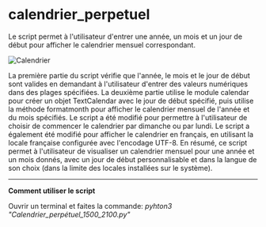 # calendrier_perpetuel
Le script permet à l'utilisateur d'entrer une année, un mois et un jour de début pour afficher le calendrier mensuel correspondant.

![Calendrier](https://github.com/danydube1971/calendrier_perpetuel/assets/74633244/e1eed119-b519-4774-bef2-1dc16ed88631)


La première partie du script vérifie que l'année, le mois et le jour de début sont valides en demandant à l'utilisateur d'entrer des valeurs numériques dans des plages spécifiées.
La deuxième partie utilise le module calendar pour créer un objet TextCalendar avec le jour de début spécifié, puis utilise la méthode formatmonth 
pour afficher le calendrier mensuel de l'année et du mois spécifiés. Le script a été modifié pour permettre à l'utilisateur de choisir de commencer le calendrier par dimanche ou par lundi.
Le script a également été modifié pour afficher le calendrier en français, en utilisant la locale française configurée avec l'encodage UTF-8.
En résumé, ce script permet à l'utilisateur de visualiser un calendrier mensuel pour une année et un mois donnés, avec un jour de début personnalisable 
et dans la langue de son choix (dans la limite des locales installées sur le système).

------------------
**Comment utiliser le script**

Ouvrir un terminal et faites la commande: *pyhton3 "Calendrier_perpétuel_1500_2100.py"*



